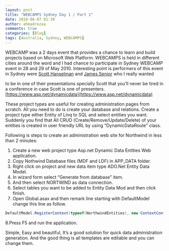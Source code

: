 ```yaml
---
layout: post
title: "WEBCAMPS Sydney Day 1 / Part 1"
date: 2010-06-07 01:39
author: ahmadrezaa
comments: true
categories: [Blog]
tags: [Australia, Sydney, WEBCAMPS]
---
```



WEBCAMP was a 2 days event that provides a chance to learn and build projects based on Microsoft Web Platform. WEBCAMPS is held in different cities around the word and I had chance to participate in Sydney WEBCAMP event in 28 and 29 of May 2010. Interesting point is performers of this event in Sydney were [Scott Hanselman](https://hanselman.com/) and [James Senior](https://www.jamessenior.com/) who I really wanted
  

to be in one of their presentations specially Scott that you’ll never be tired in a conference in case Scott is one of presenters.
[https://www.asp.net/dynamicdata](https://www.asp.net/dynamicdata)
  

These project types are useful for creating administration pages from scratch. All you need to do is create your database and relations. Create a project type either Entity of Linq to SQL and select entities you want. Suddenly you find that All CRUD (Create/Remove/Update/Delete) of your entities is created in user friendly URL by using “DynamicDataRoute” class.
  

Following is steps to create an administration web site for Northwind in less than 2 minutes:
  

1. Create a new web project type Asp.net Dynamic Data Entities Web application.
2. Copy Nothwind Database files (MDF and LDF) in APP_DATA folder.
3. Right click on project and new data item type ADO.Net Entity Data Model.
4. In wizard form select “Generate from database” item.
5. And then select NORTWIND as data connection.
6. Select tables you want to be added to Entity Data Mod and then click finish.
7. Open Global.asax and then remark line starting with DefaultModel change this line as follow.


```C#
DefaultModel.RegisterContext(typeof(NorthwindEntities), new ContextConfiguration() { ScaffoldAllTables = true });
```


8.Press F5 and run the application.




Simple, Easy and beautiful, It’s a good solution for quick data administration generation. And the good thing is all templates are editable and you can change them.

